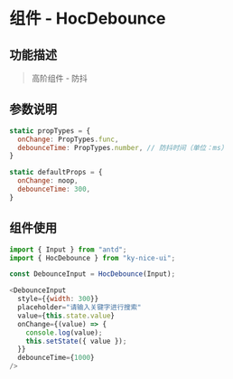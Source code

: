 # 组件 - HocDebounce

## 功能描述

> 高阶组件 - 防抖

## 参数说明

```javascript
static propTypes = {
  onChange: PropTypes.func,
  debounceTime: PropTypes.number, // 防抖时间（单位：ms） 
}

static defaultProps = {
  onChange: noop,
  debounceTime: 300,
}
```

## 组件使用

```javascript
import { Input } from "antd";
import { HocDebounce } from "ky-nice-ui";

const DebounceInput = HocDebounce(Input);

<DebounceInput
  style={{width: 300}}
  placeholder="请输入关键字进行搜索"
  value={this.state.value}
  onChange={(value) => {
    console.log(value);
    this.setState({ value });
  }}
  debounceTime={1000}
/>
```